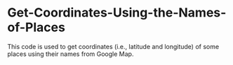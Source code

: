 # Get-Coordinates-Using-the-Names-of-Places
This code is used to get coordinates (i.e., latitude and longitude) of some places using their names from Google Map.
